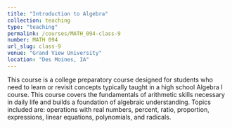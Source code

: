 ```yaml
---
title: "Introduction to Algebra"
collection: teaching
type: "teaching"
permalink: /courses/MATH_094-class-9
number: MATH 094
url_slug: class-9
venue: "Grand View University"
location: "Des Moines, IA"
---
```


This course is a college preparatory course designed for students who need to learn or revisit concepts typically taught in a high school Algebra I course. This course covers the fundamentals of arithmetic skills necessary in daily life and builds a foundation of algebraic understanding. Topics included are: operations with real numbers, percent, ratio, proportion, expressions, linear equations, polynomials, and radicals.
